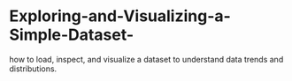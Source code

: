 # Exploring-and-Visualizing-a-Simple-Dataset-
how to load, inspect, and visualize a dataset to understand data trends and distributions.
